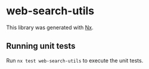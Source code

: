 # web-search-utils

This library was generated with [Nx](https://nx.dev).

## Running unit tests

Run `nx test web-search-utils` to execute the unit tests.
